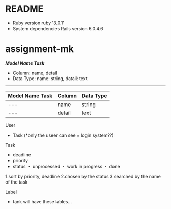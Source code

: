 # README



* Ruby version
ruby '3.0.1'
* System dependencies
Rails version             6.0.4.6

# assignment-mk

***Model Name Task***
* Column: name, detail
* Data Type: name: string, datail: text

-----------------------------

|   Model Name Task  | Column    |  Data Type   | 
| --- | --- | --- | 
|  ---  |  name   |  string   | 
|  ---  |    detail  |  text   | 

User 
- Task (*only the useer can see = login system??)

Task

- deadline
- priority
- status 
・ unprocessed
・ work in progress
・ done

1.sort by priority, deadline
2.chosen by the status
3.searched by  the name of the task

Label
- tank will have these lables...


